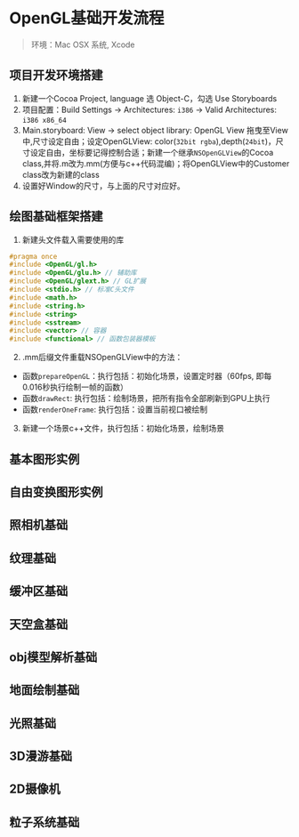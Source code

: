 # OpenGL基础开发流程

> 环境：Mac OSX 系统, Xcode

## 项目开发环境搭建

1. 新建一个Cocoa Project, language 选 Object-C，勾选 Use Storyboards
2. 项目配置：Build Settings -> Architectures: `i386` -> Valid Architectures: `i386 x86_64`
3. Main.storyboard: View -> select object library: OpenGL View 拖曳至View中,尺寸设定自由；设定OpenGLView: color(`32bit rgba`),depth(`24bit`)，尺寸设定自由，坐标要记得控制合适；新建一个继承`NSOpenGLView`的Cocoa class,并将.m改为.mm(方便与c++代码混编)；将OpenGLView中的Customer class改为新建的class
4. 设置好Window的尺寸，与上面的尺寸对应好。

## 绘图基础框架搭建

1. 新建头文件载入需要使用的库
  ``` c++
  #pragma once
  #include <OpenGL/gl.h>
  #include <OpenGL/glu.h> // 辅助库
  #include <OpenGL/glext.h> // GL扩展
  #include <stdio.h> // 标准C头文件
  #include <math.h>
  #include <string.h>
  #include <string>
  #include <sstream>
  #include <vector> // 容器
  #include <functional> // 函数包装器模板
  ```
2. .mm后缀文件重载NSOpenGLView中的方法：

  * 函数`prepareOpenGL`：执行包括：初始化场景，设置定时器（60fps, 即每0.016秒执行绘制一帧的函数）
  * 函数`drawRect`: 执行包括：绘制场景，把所有指令全部刷新到GPU上执行
  * 函数`renderOneFrame`: 执行包括：设置当前视口被绘制

3. 新建一个场景c++文件，执行包括：初始化场景，绘制场景

## 基本图形实例

## 自由变换图形实例

## 照相机基础

## 纹理基础

## 缓冲区基础

## 天空盒基础

## obj模型解析基础

## 地面绘制基础

## 光照基础

## 3D漫游基础

## 2D摄像机

## 粒子系统基础
